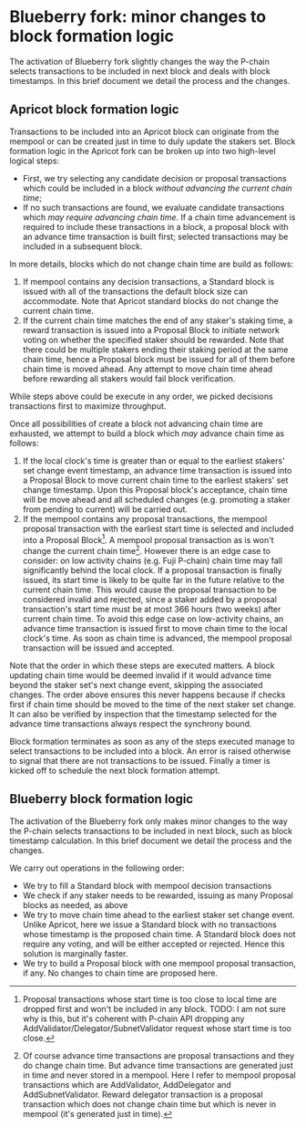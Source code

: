 # Blueberry fork: minor changes to block formation logic

The activation of Blueberry fork slightly changes the way the P-chain selects transactions to be included in next block and deals with block timestamps. In this brief document we detail the process and the changes.

## Apricot block formation logic

Transactions to be included into an Apricot block can originate from the mempool or can be created just in time to duly update the stakers set. Block formation logic in the Apricot fork can be broken up into two high-level logical steps:

* First, we try selecting any candidate decision or proposal transactions which could be included in a block *without advancing the current chain time*;
* If no such transactions are found, we evaluate candidate transactions which *may require advancing chain time*. If a chain time advancement is required to include these transactions in a block, a proposal block with an advance time transaction is built first; selected transactions may be included in a subsequent block.

In more details, blocks which do not change chain time are build as follows:

1. If mempool contains any decision transactions, a Standard block is issued with all of the transactions the default block size can accommodate. Note that Apricot standard blocks do not change the current chain time.
2. If the current chain time matches the end of any staker's staking time, a reward transaction is issued into a Proposal Block to initiate network voting on whether the specified staker should be rewarded. Note that there could be multiple stakers ending their staking period at the same chain time, hence a Proposal block must be issued for all of them before chain time is moved ahead. Any attempt to move chain time ahead before rewarding all stakers would fail block verification.

While steps above could be execute in any order, we picked decisions transactions first to maximize throughput.

Once all possibilities of create a block not advancing chain time are exhausted, we attempt to build a block which *may* advance chain time as follows:

1. If the local clock's time is greater than or equal to the earliest stakers' set change event timestamp, an advance time transaction is issued into a Proposal Block to move current chain time to the earliest stakers' set change timestamp. Upon this Proposal block's acceptance, chain time will be move ahead and all scheduled changes (e.g. promoting a staker from pending to current) will be carried out.
2. If the mempool contains any proposal transactions, the mempool proposal transaction with the earliest start time is selected and included into a Proposal Block[^1]. A mempool proposal transaction as is won't change the current chain time[^2]. However there is an edge case to consider: on low activity chains (e.g. Fuji P-chain) chain time may fall significantly behind the local clock. If a proposal transaction is finally issued, its start time is likely to be quite far in the future relative to the current chain time. This would cause the proposal transaction to be considered invalid and rejected, since a staker added by a proposal transaction's start time must be at most 366 hours (two weeks) after current chain time. To avoid this edge case on low-activity chains, an advance time transaction is issued first to move chain time to the local clock's time. As soon as chain time is advanced, the mempool proposal transaction will be issued and accepted.

Note that the order in which these steps are executed matters. A block updating chain time would be deemed invalid if it would advance time beyond the staker set's next change event, skipping the associated changes. The order above ensures this never happens because if checks first if chain time should be moved to the time of the next staker set change. It can also be verified by inspection that the timestamp selected for the advance time transactions always respect the synchrony bound.

Block formation terminates as soon as any of the steps executed manage to select transactions to be included into a block. An error is raised otherwise to signal that there are not transactions to be issued. Finally a timer is kicked off to schedule the next block formation attempt.

## Blueberry block formation logic

The activation of the Blueberry fork only makes minor changes to the way the P-chain selects transactions to be included in next block, such as block timestamp calculation. In this brief document we detail the process and the changes.

We carry out operations in the following order:

* We try to fill a Standard block with mempool decision transactions
* We check if any staker needs to be rewarded, issuing as many Proposal blocks as needed, as above
* We try to move chain time ahead to the earliest staker set change event. Unlike Apricot, here we issue a Standard block with no transactions whose timestamp is the proposed chain time. A Standard block does not require any voting, and will be either accepted or rejected. Hence this solution is marginally faster.
* We try to build a Proposal block with one mempool proposal transaction, if any. No changes to chain time are proposed here.

[^1]: Proposal transactions whose start time is too close to local time are dropped first and won't be included in any block. TODO: I am not sure why is this, but it's coherent with P-chain API dropping any AddValidator/Delegator/SubnetValidator request whose start time is too close.
[^2]: Of course advance time transactions are proposal transactions and they do change chain time. But advance time transactions are generated just in time and never stored in a mempool. Here I refer to mempool proposal transactions which are AddValidator, AddDelegator and AddSubnetValidator. Reward delegator transaction is a proposal transaction which does not change chain time but which is never in mempool (it's generated just in time).
